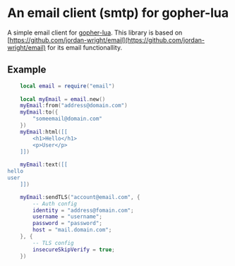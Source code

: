 # An email client (smtp) for gopher-lua

A simple email client for [gopher-lua](https://github.com/yuin/gopher-lua).
This library is based on [https://github.com/jordan-wright/email](https://github.com/jordan-wright/email) for its email functionallity.

## Example

```lua
	local email = require("email")
	
	local myEmail = email.new()
	myEmail:from("address@domain.com")
	myEmail:to({
		"someemail@domain.com"
	})
	myEmail:html([[
		<h1>Hello</h1>
		<p>User</p>
	]])
	
	myEmail:text([[
hello
user
	]])

	myEmail:sendTLS("account@email.com", {
		-- Auth config
		identity = "address@fomain.com";
		username = "username";
		password = "password";
		host = "mail.domain.com";
	}, {
		-- TLS config
		insecureSkipVerify = true;
	})
	
```
